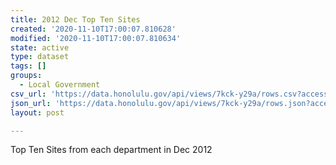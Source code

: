 ```yaml
---
title: 2012 Dec Top Ten Sites
created: '2020-11-10T17:00:07.810628'
modified: '2020-11-10T17:00:07.810634'
state: active
type: dataset
tags: []
groups:
  - Local Government
csv_url: 'https://data.honolulu.gov/api/views/7kck-y29a/rows.csv?accessType=DOWNLOAD'
json_url: 'https://data.honolulu.gov/api/views/7kck-y29a/rows.json?accessType=DOWNLOAD'
layout: post

---
```

Top Ten Sites from each department in Dec 2012
